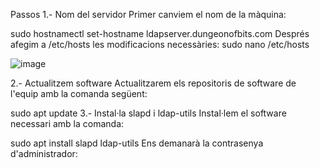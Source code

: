 Passos
1.- Nom del servidor
Primer canviem el nom de la màquina:

sudo hostnamectl set-hostname ldapserver.dungeonofbits.com
Després afegim a /etc/hosts les modificacions necessàries:
sudo nano /etc/hosts

![image](https://github.com/user-attachments/assets/f3cc5330-db36-47e8-a66f-31474a042496)

2.- Actualitzem software
Actualitzarem els repositoris de software de l'equip amb la comanda següent:

sudo apt update
3.- Instal·la slapd i ldap-utils
Instal·lem el software necessari amb la comanda:

sudo apt install slapd ldap-utils
Ens demanarà la contrasenya d'administrador:
